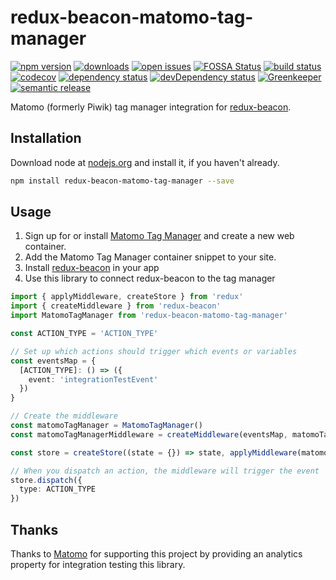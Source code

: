 # redux-beacon-matomo-tag-manager
 [![npm version](https://badge.fury.io/js/redux-beacon-matomo-tag-manager.svg)](https://npmjs.org/package/redux-beacon-matomo-tag-manager)  [![downloads](https://img.shields.io/npm/dw/redux-beacon-matomo-tag-manager.svg)](https://npmjs.org/package/redux-beacon-matomo-tag-manager)  [![open issues](https://img.shields.io/github/issues-raw/dbartholomae/redux-beacon-matomo-tag-manager.svg)](https://github.com/dbartholomae/redux-beacon-matomo-tag-manager/issues)  [![FOSSA Status](https://app.fossa.io/api/projects/git%2Bgithub.com%2Fdbartholomae%2Fredux-beacon-matomo-tag-manager.svg?type=shield)](https://app.fossa.io/projects/git%2Bgithub.com%2Fdbartholomae%2Fredux-beacon-matomo-tag-manager?ref=badge_shield) [![build status](https://img.shields.io/circleci/project/github/dbartholomae/redux-beacon-matomo-tag-manager/master.svg?style=flat)](https://circleci.com/gh/dbartholomae/workflows/redux-beacon-matomo-tag-manager/tree/master)  [![codecov](https://codecov.io/gh/dbartholomae/redux-beacon-matomo-tag-manager/branch/master/graph/badge.svg)](https://codecov.io/gh/dbartholomae/redux-beacon-matomo-tag-manager)  [![dependency status](https://david-dm.org/dbartholomae/redux-beacon-matomo-tag-manager.svg?theme=shields.io)](https://david-dm.org/dbartholomae/redux-beacon-matomo-tag-manager)  [![devDependency status](https://david-dm.org/dbartholomae/redux-beacon-matomo-tag-manager/dev-status.svg)](https://david-dm.org/dbartholomae/redux-beacon-matomo-tag-manager?type=dev)  [![Greenkeeper](https://badges.greenkeeper.io/dbartholomae/redux-beacon-matomo-tag-manager.svg)](https://greenkeeper.io/)  [![semantic release](https://img.shields.io/badge/%20%20%F0%9F%93%A6%F0%9F%9A%80-semantic--release-e10079.svg)](https://github.com/semantic-release/semantic-release#badge)

Matomo (formerly Piwik) tag manager integration for [redux-beacon](https://rangle.gitbook.io/redux-beacon/). 

## Installation
Download node at [nodejs.org](http://nodejs.org) and install it, if you haven't already.

```sh
npm install redux-beacon-matomo-tag-manager --save
```

## Usage
1. Sign up for or install [Matomo Tag Manager](https://matomo.org/docs/tag-manager/) and create a new web container.
2. Add the Matomo Tag Manager container snippet to your site.
3. Install [redux-beacon](https://rangle.gitbook.io/redux-beacon/) in your app
4. Use this library to connect redux-beacon to the tag manager

```typescript
import { applyMiddleware, createStore } from 'redux'
import { createMiddleware } from 'redux-beacon'
import MatomoTagManager from 'redux-beacon-matomo-tag-manager'

const ACTION_TYPE = 'ACTION_TYPE'

// Set up which actions should trigger which events or variables
const eventsMap = {
  [ACTION_TYPE]: () => ({
    event: 'integrationTestEvent'
  })
}

// Create the middleware
const matomoTagManager = MatomoTagManager()
const matomoTagManagerMiddleware = createMiddleware(eventsMap, matomoTagManager)

const store = createStore((state = {}) => state, applyMiddleware(matomoTagManagerMiddleware))

// When you dispatch an action, the middleware will trigger the event
store.dispatch({
  type: ACTION_TYPE
})
```

## Thanks

Thanks to [Matomo](https://matomo.org) for supporting this project by providing an analytics property for integration testing this library.